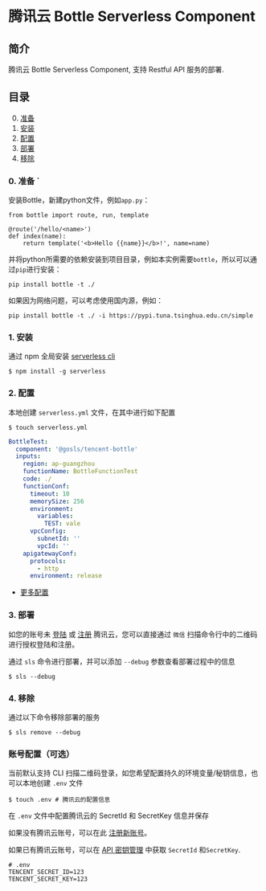 # 腾讯云 Bottle Serverless Component

## 简介

腾讯云 Bottle Serverless Component, 支持 Restful API 服务的部署.

## 目录

0. [准备](#0-准备)
1. [安装](#1-安装)
1. [配置](#2-配置)
1. [部署](#3-部署)
1. [移除](#4-移除)

### 0. 准备 `

安装Bottle，新建python文件，例如`app.py`：

```pyyhon
from bottle import route, run, template

@route('/hello/<name>')
def index(name):
    return template('<b>Hello {{name}}</b>!', name=name)

```

并将python所需要的依赖安装到项目目录，例如本实例需要`bottle`，所以可以通过`pip`进行安装：

```
pip install bottle -t ./
```

如果因为网络问题，可以考虑使用国内源，例如：

```
pip install bottle -t ./ -i https://pypi.tuna.tsinghua.edu.cn/simple
```

### 1. 安装

通过 npm 全局安装 [serverless cli](https://github.com/serverless/serverless)

```shell
$ npm install -g serverless
```

### 2. 配置

本地创建 `serverless.yml` 文件，在其中进行如下配置

```shell
$ touch serverless.yml
```

```yml
BottleTest:
  component: '@gosls/tencent-bottle'
  inputs:
    region: ap-guangzhou
    functionName: BottleFunctionTest
    code: ./
    functionConf:
      timeout: 10
      memorySize: 256
      environment:
        variables:
          TEST: vale
      vpcConfig:
        subnetId: ''
        vpcId: ''
    apigatewayConf:
      protocols:
        - http
      environment: release

```

- [更多配置](docs/configure.md)

### 3. 部署

如您的账号未 [登陆](https://cloud.tencent.com/login) 或 [注册](https://cloud.tencent.com/register) 腾讯云，您可以直接通过 `微信` 扫描命令行中的二维码进行授权登陆和注册。

通过 `sls` 命令进行部署，并可以添加 `--debug` 参数查看部署过程中的信息

```shell
$ sls --debug
```

### 4. 移除

通过以下命令移除部署的服务

```shell
$ sls remove --debug
```

### 账号配置（可选）

当前默认支持 CLI 扫描二维码登录，如您希望配置持久的环境变量/秘钥信息，也可以本地创建 `.env` 文件

```shell
$ touch .env # 腾讯云的配置信息
```

在 `.env` 文件中配置腾讯云的 SecretId 和 SecretKey 信息并保存

如果没有腾讯云账号，可以在此 [注册新账号](https://cloud.tencent.com/register)。

如果已有腾讯云账号，可以在 [API 密钥管理](https://console.cloud.tencent.com/cam/capi) 中获取 `SecretId` 和`SecretKey`.

```text
# .env
TENCENT_SECRET_ID=123
TENCENT_SECRET_KEY=123
```

